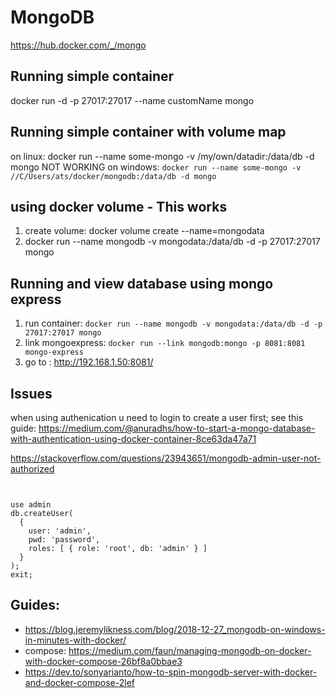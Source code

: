 # MongoDB

https://hub.docker.com/_/mongo

## Running simple container
docker run -d -p 27017:27017 --name customName mongo

## Running simple container with volume map
on linux: docker run --name some-mongo -v /my/own/datadir:/data/db -d mongo
NOT WORKING on windows: ```docker run --name some-mongo -v //C/Users/ats/docker/mongodb:/data/db -d mongo```



## using docker volume - This works
1. create volume: docker volume create --name=mongodata
2. docker run --name mongodb -v mongodata:/data/db -d -p 27017:27017 mongo

## Running and view database using mongo express
1. run container:  ```docker run --name mongodb -v mongodata:/data/db -d -p 27017:27017 mongo```
2. link mongoexpress: ```docker run --link mongodb:mongo -p 8081:8081 mongo-express```
3. go to : http://192.168.1.50:8081/

## Issues
when using authenication u need to login to create a user first; see this guide: https://medium.com/@anuradhs/how-to-start-a-mongo-database-with-authentication-using-docker-container-8ce63da47a71

https://stackoverflow.com/questions/23943651/mongodb-admin-user-not-authorized

```mongodb


use admin
db.createUser(
  {
    user: 'admin',
    pwd: 'password',
    roles: [ { role: 'root', db: 'admin' } ]
  }
);
exit;
```


## Guides:
- https://blog.jeremylikness.com/blog/2018-12-27_mongodb-on-windows-in-minutes-with-docker/
- compose: https://medium.com/faun/managing-mongodb-on-docker-with-docker-compose-26bf8a0bbae3
- https://dev.to/sonyarianto/how-to-spin-mongodb-server-with-docker-and-docker-compose-2lef